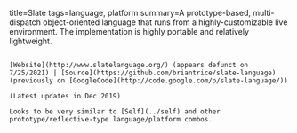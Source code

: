 title=Slate
tags=language, platform
summary=A prototype-based, multi-dispatch object-oriented language that runs from a highly-customizable live environment. The implementation is highly portable and relatively lightweight.
~~~~~~

[Website](http://www.slatelanguage.org/) (appears defunct on 7/25/2021) | [Source](https://github.com/briantrice/slate-language) (previously on [GoogleCode](http://code.google.com/p/slate-language/))

(Latest updates in Dec 2019)

Looks to be very similar to [Self](../self) and other prototype/reflective-type language/platform combos.
